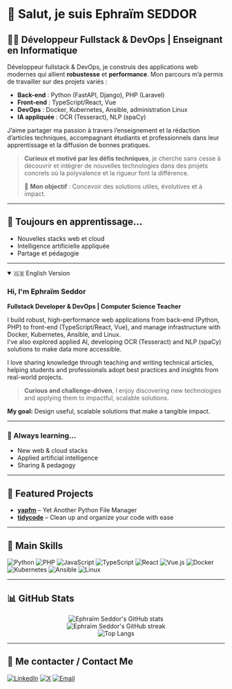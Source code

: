 # 👋 Salut, je suis Ephraïm SEDDOR

## 🧑‍💻 Développeur Fullstack & DevOps | Enseignant en Informatique

Développeur fullstack & DevOps, je construis des applications web modernes qui allient **robustesse** et **performance**. Mon parcours m’a permis de travailler sur des projets variés :  
- **Back-end** : Python (FastAPI, Django), PHP (Laravel)  
- **Front-end** : TypeScript/React, Vue  
- **DevOps** : Docker, Kubernetes, Ansible, administration Linux  
- **IA appliquée** : OCR (Tesseract), NLP (spaCy)  

J’aime partager ma passion à travers l’enseignement et la rédaction d’articles techniques, accompagnant étudiants et professionnels dans leur apprentissage et la diffusion de bonnes pratiques.

> **Curieux et motivé par les défis techniques**, je cherche sans cesse à découvrir et intégrer de nouvelles technologies dans des projets concrets où la polyvalence et la rigueur font la différence.  
>  
> 🎯 **Mon objectif** : Concevoir des solutions utiles, évolutives et à impact.

---

## 🌱 Toujours en apprentissage...
- Nouvelles stacks web et cloud
- Intelligence artificielle appliquée
- Partage et pédagogie

---

<details open>
<summary>🇬🇧 English Version</summary>

### Hi, I'm Ephraïm Seddor

**Fullstack Developer & DevOps | Computer Science Teacher**

I build robust, high-performance web applications from back-end (Python, PHP) to front-end (TypeScript/React, Vue), and manage infrastructure with Docker, Kubernetes, Ansible, and Linux.  
I've also explored applied AI, developing OCR (Tesseract) and NLP (spaCy) solutions to make data more accessible.

I love sharing knowledge through teaching and writing technical articles, helping students and professionals adopt best practices and insights from real-world projects.

> **Curious and challenge-driven**, I enjoy discovering new technologies and applying them to impactful, scalable solutions.

**My goal:** Design useful, scalable solutions that make a tangible impact.

---

### 🌱 Always learning...
- New web & cloud stacks
- Applied artificial intelligence
- Sharing & pedagogy

</details>

---

## 🌟 Featured Projects

- [**yapfm**](https://github.com/mawuva/yapfm) – Yet Another Python File Manager  
- [**tidycode**](https://github.com/mawuva/tidycode) – Clean up and organize your code with ease  

---

## 🚀 Main Skills

![Python](https://img.shields.io/badge/Python-3776AB?style=flat&logo=python&logoColor=white)
![PHP](https://img.shields.io/badge/PHP-777BB4?style=flat&logo=php&logoColor=white)
![JavaScript](https://img.shields.io/badge/JavaScript-F7DF1E?style=flat&logo=javascript&logoColor=black)
![TypeScript](https://img.shields.io/badge/TypeScript-3178C6?style=flat&logo=typescript&logoColor=white)
![React](https://img.shields.io/badge/React-20232A?style=flat&logo=react&logoColor=61DAFB)
![Vue.js](https://img.shields.io/badge/Vue.js-35495E?style=flat&logo=vue.js&logoColor=4FC08D)
![Docker](https://img.shields.io/badge/Docker-2496ED?style=flat&logo=docker&logoColor=white)
![Kubernetes](https://img.shields.io/badge/Kubernetes-326CE5?style=flat&logo=kubernetes&logoColor=white)
![Ansible](https://img.shields.io/badge/Ansible-EE0000?style=flat&logo=ansible&logoColor=white)
![Linux](https://img.shields.io/badge/Linux-FCC624?style=flat&logo=linux&logoColor=black)

---

## 📊 GitHub Stats

<p align="center">
  <img src="https://github-readme-stats.vercel.app/api?username=mawuva&show_icons=true&theme=radical&hide_rank=false" alt="Ephraïm Seddor's GitHub stats" />
  <br>
  <img src="https://github-readme-streak-stats.herokuapp.com/?user=mawuva&theme=radical" alt="Ephraïm Seddor's GitHub streak" />
  <br>
  <img src="https://github-readme-stats.vercel.app/api/top-langs/?username=mawuva&layout=compact&theme=radical&hide_progress=true" alt="Top Langs" />
</p>

---

## 📢 Me contacter / Contact Me

[![LinkedIn](https://img.shields.io/badge/LinkedIn-blue?style=flat&logo=linkedin)](https://www.linkedin.com/in/ephra%C3%AFm-seddor/)
[![X](https://img.shields.io/badge/X-black?style=flat&logo=twitter&logoColor=white)](https://x.com/ephraimseddor)
[![Email](https://img.shields.io/badge/Email-D14836?style=flat&logo=gmail&logoColor=white)](mailto:seddorephraim7@gmail.com)
